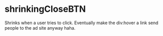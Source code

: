 # shrinkingCloseBTN
Shrinks when a user tries to click. Eventually make the div:hover a link send people to the ad site anyway haha.
